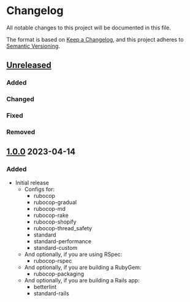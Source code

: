 # Changelog
All notable changes to this project will be documented in this file.

The format is based on [Keep a Changelog](https://keepachangelog.com/en/1.0.0/),
and this project adheres to [Semantic Versioning](https://semver.org/spec/v2.0.0.html).

## [Unreleased]
### Added
### Changed
### Fixed
### Removed

## [1.0.0] 2023-04-14
### Added
* Initial release
  - Configs for:
    - rubocop
    - rubocop-gradual
    - rubocop-md
    - rubocop-rake
    - rubocop-shopify
    - rubocop-thread_safety
    - standard
    - standard-performance
    - standard-custom
  - And optionally, if you are using RSpec:
    - rubocop-rspec
  - And optionally, if you are building a RubyGem:
    - rubocop-packaging
  - And optionally, if you are building a Rails app:
    - betterlint
    - standard-rails

[Unreleased]: https://gitlab.com/rubocop-lts/rubocop-ruby3_2/-/compare/v1.0.0...HEAD
[1.0.0]: https://gitlab.com/rubocop-lts/rubocop-ruby3_2/-/compare/91d4f2ff323ce25ebe8476244d50bb786fbb78f9...v1.0.0
